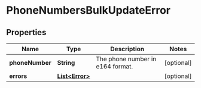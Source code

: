 

# PhoneNumbersBulkUpdateError


## Properties

| Name | Type | Description | Notes |
|------------ | ------------- | ------------- | -------------|
|**phoneNumber** | **String** | The phone number in e164 format. |  [optional] |
|**errors** | [**List&lt;Error&gt;**](Error.md) |  |  [optional] |



